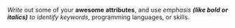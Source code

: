 *Write* out some of your **awesome attributes**, and use *emphasis **(like bold or italics)** to identify keywords*, programming languages, or skills. 
